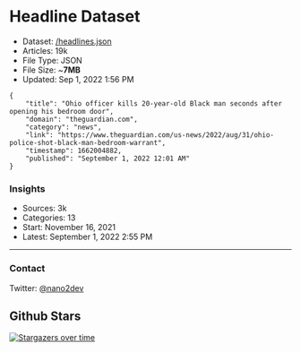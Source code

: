 # Headline Dataset

- Dataset: [/headlines.json](https://raw.githubusercontent.com/fwd/news/master/headlines.json) 
- Articles: 19k
- File Type: JSON
- File Size: ~**7MB**
- Updated: Sep 1, 2022 1:56 PM

```
{
    "title": "Ohio officer kills 20-year-old Black man seconds after opening his bedroom door",
    "domain": "theguardian.com",
    "category": "news",
    "link": "https://www.theguardian.com/us-news/2022/aug/31/ohio-police-shot-black-man-bedroom-warrant",
    "timestamp": 1662004882,
    "published": "September 1, 2022 12:01 AM"
}
```

### Insights

- Sources: 3k
- Categories: 13
- Start: November 16, 2021
- Latest: September 1, 2022 2:55 PM

---

### Contact 

Twitter: [@nano2dev](https://twitter.com/nano2dev)

## Github Stars

[![Stargazers over time](https://starchart.cc/fwd/news.svg)](https://starchart.cc/fwd/news)
